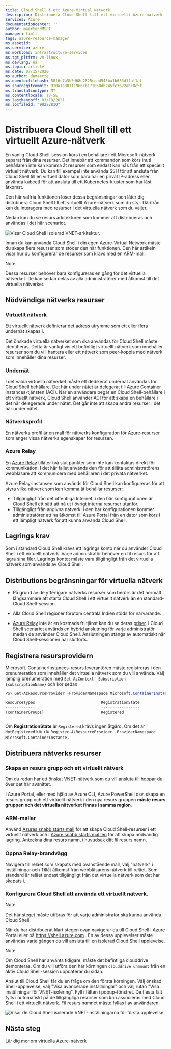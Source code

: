 ```yaml
---
title: Cloud Shell i ett Azure-Virtual Network
description: Distribuera Cloud Shell till ett virtuellt Azure-nätverk
services: Azure
documentationcenter: ''
author: maertendMSFT
manager: timlt
tags: azure-resource-manager
ms.assetid: ''
ms.service: azure
ms.workload: infrastructure-services
ms.tgt_pltfrm: vm-linux
ms.devlang: na
ms.topic: article
ms.date: 07/15/2020
ms.author: damaerte
ms.openlocfilehash: 58f6c7a3b5d68d2825cead545ba1b683d1faf1af
ms.sourcegitcommit: 910a1a38711966cb171050db245fc3b22abc8c5f
ms.translationtype: MT
ms.contentlocale: sv-SE
ms.lasthandoff: 03/19/2021
ms.locfileid: "98222810"
---
```

# <a name="deploy-cloud-shell-into-an-azure-virtual-network"></a>Distribuera Cloud Shell till ett virtuellt Azure-nätverk

En vanlig Cloud Shell-session körs i en behållare i ett Microsoft-nätverk separat från dina resurser. Det innebär att kommandon som körs inuti behållaren inte kan komma åt resurser som endast kan nås från ett speciellt virtuellt nätverk. Du kan till exempel inte använda SSH för att ansluta från Cloud Shell till en virtuell dator som bara har en privat IP-adress eller använda kubectl för att ansluta till ett Kubernetes-kluster som har låst åtkomst. 

Den här valfria funktionen löser dessa begränsningar och låter dig distribuera Cloud Shell till ett virtuellt Azure-nätverk som du styr. Därifrån kan du interagera med resurser i det virtuella nätverk som du väljer.  

Nedan kan du se resurs arkitekturen som kommer att distribueras och användas i det här scenariot.

![Visar Cloud Shell isolerad VNET-arkitektur.](media/private-vnet/data-diagram.png)

Innan du kan använda Cloud Shell i din egen Azure-Virtual Network måste du skapa flera resurser som stöder den här funktionen. Den här artikeln visar hur du konfigurerar de resurser som krävs med en ARM-mall.

> [!NOTE]
> Dessa resurser behöver bara konfigureras en gång för det virtuella nätverket. De kan sedan delas av alla administratörer med åtkomst till det virtuella nätverket.

## <a name="required-network-resources"></a>Nödvändiga nätverks resurser

### <a name="virtual-network"></a>Virtuellt nätverk
Ett virtuellt nätverk definierar det adress utrymme som ett eller flera undernät skapas i.

Det önskade virtuella nätverket som ska användas för Cloud Shell måste identifieras. Detta är vanligt vis ett befintligt virtuellt nätverk som innehåller resurser som du vill hantera eller ett nätverk som peer-koppla med nätverk som innehåller dina resurser.

### <a name="subnet"></a>Undernät
I det valda virtuella nätverket måste ett dedikerat undernät användas för Cloud Shell behållare. Det här under nätet är delegerat till Azure Container Instances-tjänsten (ACI).  När en användare begär en Cloud Shell-behållare i ett virtuellt nätverk, Cloud Shell använder ACI för att skapa en behållare i det här delegerade under nätet.  Det går inte att skapa andra resurser i det här under nätet.

### <a name="network-profile"></a>Nätverksprofil
En nätverks profil är en mall för nätverks konfiguration för Azure-resurser som anger vissa nätverks egenskaper för resursen.

### <a name="azure-relay"></a>Azure Relay
En [Azure Relay](../azure-relay/relay-what-is-it.md) tillåter två slut punkter som inte kan kontaktas direkt för kommunikation. I det här fallet används den för att tillåta administratörens webbläsare att kommunicera med behållaren i det privata nätverket.

Azure Relay-instansen som används för Cloud Shell kan konfigureras för att styra vilka nätverk som kan komma åt behållar resurser: 
- Tillgängligt från det offentliga Internet: i den här konfigurationen är Cloud Shell ett sätt att nå ut i övrigt interna resurser utanför. 
- Tillgängligt från angivna nätverk: i den här konfigurationen kommer administratörer att ha åtkomst till Azure Portal från en dator som körs i ett lämpligt nätverk för att kunna använda Cloud Shell.

## <a name="storage-requirements"></a>Lagrings krav
Som i standard Cloud Shell krävs ett lagrings konto när du använder Cloud Shell i ett virtuellt nätverk. Varje administratör behöver en fil resurs för att lagra sina filer.  Lagrings kontot måste vara tillgängligt från det virtuella nätverk som används av Cloud Shell. 

## <a name="virtual-network-deployment-limitations"></a>Distributions begränsningar för virtuella nätverk
* På grund av de ytterligare nätverks resurser som berörs är det normalt långsammare att starta Cloud Shell i ett virtuellt nätverk än en standard-Cloud Shell-session.

* Alla Cloud Shell regioner förutom centrala Indien stöds för närvarande. 

* [Azure Relay](../azure-relay/relay-what-is-it.md) inte är en kostnads fri tjänst kan du se deras [priser](https://azure.microsoft.com/pricing/details/service-bus/). I Cloud Shell scenariot används en hybrid anslutning för varje administratör medan de använder Cloud Shell. Anslutningen stängs av automatiskt när Cloud Shell-sessionen har slutförts.

## <a name="register-the-resource-provider"></a>Registrera resursprovidern

Microsoft. ContainerInstances-resurs leverantören måste registreras i den prenumeration som innehåller det virtuella nätverk som du vill använda. Välj lämplig prenumeration med `Set-AzContext -Subscription {subscriptionName}` och kör sedan:

```powershell
PS> Get-AzResourceProvider -ProviderNamespace Microsoft.ContainerInstance | select ResourceTypes,RegistrationState

ResourceTypes                             RegistrationState
-------------                             -----------------
{containerGroups}                         Registered
...
```

Om **RegistrationState** är `Registered` krävs ingen åtgärd. Om det är `NotRegistered` kör du `Register-AzResourceProvider -ProviderNamespace Microsoft.ContainerInstance` . 

## <a name="deploy-network-resources"></a>Distribuera nätverks resurser
 
### <a name="create-a-resource-group-and-virtual-network"></a>Skapa en resurs grupp och ett virtuellt nätverk
Om du redan har ett önskat VNET-nätverk som du vill ansluta till hoppar du över det här avsnittet.

I Azure Portal, eller med hjälp av Azure CLI, Azure PowerShell osv. skapa en resurs grupp och ett virtuellt nätverk i den nya resurs gruppen **måste resurs gruppen och det virtuella nätverket finnas i samma region**.

### <a name="arm-templates"></a>ARM-mallar
Använd [Azures snabb starts mall](https://aka.ms/cloudshell/docs/vnet/template) för att skapa Cloud Shell-resurser i ett virtuellt nätverk och i [Azure snabb starts mal len](https://aka.ms/cloudshell/docs/vnet/template/storage) för att skapa nödvändig lagring. Anteckna dina resurs namn, i huvudsak ditt fil resurs namn.

### <a name="open-relay-firewall"></a>Öppna Relay-brandvägg
Navigera till reläet som skapats med ovanstående mall, välj "nätverk" i inställningar och Tillåt åtkomst från webbläsarens nätverk till reläet. Som standard är reläet endast tillgängligt från det virtuella nätverk som det har skapats i. 

### <a name="configuring-cloud-shell-to-use-a-virtual-network"></a>Konfigurera Cloud Shell att använda ett virtuellt nätverk.
> [!NOTE]
> Det här steget måste utföras för att varje administratör ska kunna använda Cloud Shell.

När du har distribuerat klart stegen ovan navigerar du till Cloud Shell i Azure Portal eller på https://shell.azure.com . En av dessa upplevelser måste användas varje gången du vill ansluta till en isolerad Cloud Shell upplevelse.

> [!NOTE]
> Om Cloud Shell har använts tidigare, måste det befintliga clouddrive demonteras. Om du vill utföra den här körningen `clouddrive unmount` från en aktiv Cloud Shell-session uppdaterar du sidan.

Anslut till Cloud Shell får du en fråga om den första körningen. Välj önskad Shell-upplevelse, välj "Visa avancerade inställningar" och välj rutan "Visa inställningar för VNET-isolering". Fyll i fälten i popup-fönstret.  De flesta fält fylls i automatiskt på de tillgängliga resurser som kan associeras med Cloud Shell i ett virtuellt nätverk.  Fil resurs namnet måste fyllas i av användaren.


![Visar de Cloud Shell isolerade VNET-inställningarna för första upplevelse.](media/private-vnet/vnet-settings.png)

## <a name="next-steps"></a>Nästa steg
[Lär dig mer om virtuella Azure-nätverk](../virtual-network/virtual-networks-overview.md)
